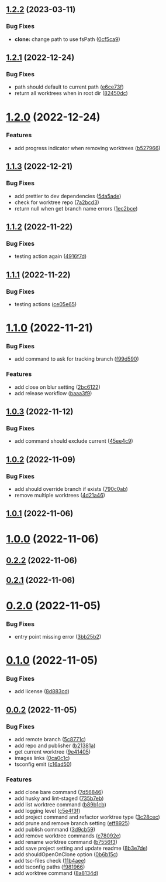 ## [1.2.2](https://github.com/philstainer/git-worktree/compare/v1.2.1...v1.2.2) (2023-03-11)


### Bug Fixes

* **clone:** change path to use fsPath ([0cf5ca9](https://github.com/philstainer/git-worktree/commit/0cf5ca9bcd06947b49befe8bd42998da771d9e9c))



## [1.2.1](https://github.com/philstainer/git-worktree/compare/v1.2.0...v1.2.1) (2022-12-24)


### Bug Fixes

* path should default to current path ([e6ce73f](https://github.com/philstainer/git-worktree/commit/e6ce73fc3583cc6a217ae24bd8b0c6da8d1eab81))
* return all worktrees when in root dir ([82450dc](https://github.com/philstainer/git-worktree/commit/82450dc53bb11c9276e8d5d329f6561ca25f1dcc))



# [1.2.0](https://github.com/philstainer/git-worktree/compare/v1.1.3...v1.2.0) (2022-12-24)


### Features

* add progress indicator when removing worktrees ([b527966](https://github.com/philstainer/git-worktree/commit/b5279668182827fc70ba2c0c5005ce9c5f38434c))



## [1.1.3](https://github.com/philstainer/git-worktree/compare/v1.1.2...v1.1.3) (2022-12-21)


### Bug Fixes

* add prettier to dev dependencies ([5da5ade](https://github.com/philstainer/git-worktree/commit/5da5adef32ce56fb82a044f6922253b2ae453811))
* check for worktree repo ([7a2bcd3](https://github.com/philstainer/git-worktree/commit/7a2bcd38bd50c4150104866d6458cd15ffd5e2fb))
* return null when get branch name errors ([1ec2bce](https://github.com/philstainer/git-worktree/commit/1ec2bcea7e42f23fe78ce5adfe67a02d13ff8e40))



## [1.1.2](https://github.com/philstainer/git-worktree/compare/v1.1.1...v1.1.2) (2022-11-22)


### Bug Fixes

* testing action again ([4916f7d](https://github.com/philstainer/git-worktree/commit/4916f7de388a72e6e9a927272a24c7d9a306aeb6))



## [1.1.1](https://github.com/philstainer/git-worktree/compare/v1.1.0...v1.1.1) (2022-11-22)


### Bug Fixes

* testing actions ([ce05e65](https://github.com/philstainer/git-worktree/commit/ce05e65fe240c59ce236bcddbba7d939bfed8b4a))



# [1.1.0](https://github.com/philstainer/git-worktree/compare/v1.0.3...v1.1.0) (2022-11-21)


### Bug Fixes

* add command to ask for tracking branch ([f99d590](https://github.com/philstainer/git-worktree/commit/f99d590f2ff15d92fb18ff5447ac14b1d7792dd7))


### Features

* add close on blur setting ([2bc6122](https://github.com/philstainer/git-worktree/commit/2bc6122a3661db8efc3485c1275d5cf10bad4dc5))
* add release workflow ([baaa3f9](https://github.com/philstainer/git-worktree/commit/baaa3f93277303466e6c852f1d5e31e26f6e6155))



## [1.0.3](https://github.com/philstainer/git-worktree/compare/v1.0.2...v1.0.3) (2022-11-12)


### Bug Fixes

* add command should exclude current ([45ee4c9](https://github.com/philstainer/git-worktree/commit/45ee4c96fcfebea3441052d223f7c7179ca66bb5))



## [1.0.2](https://github.com/philstainer/git-worktree/compare/v1.0.1...v1.0.2) (2022-11-09)


### Bug Fixes

* add should override branch if exists ([790c0ab](https://github.com/philstainer/git-worktree/commit/790c0ab5ce40c98ecb1f426d15e5cfdc54254e30))
* remove multiple worktrees ([4d21a46](https://github.com/philstainer/git-worktree/commit/4d21a468d915e3e5ec3263019106200b8b52225c))



## [1.0.1](https://github.com/philstainer/git-worktree/compare/v1.0.0...v1.0.1) (2022-11-06)



# [1.0.0](https://github.com/philstainer/git-worktree/compare/v0.2.2...v1.0.0) (2022-11-06)



## [0.2.2](https://github.com/philstainer/git-worktree/compare/v0.2.1...v0.2.2) (2022-11-06)



## [0.2.1](https://github.com/philstainer/git-worktree/compare/v0.2.0...v0.2.1) (2022-11-06)



# [0.2.0](https://github.com/philstainer/git-worktree/compare/v0.1.0...v0.2.0) (2022-11-05)


### Bug Fixes

* entry point missing error ([3bb25b2](https://github.com/philstainer/git-worktree/commit/3bb25b2e971d234d96bcf3511789a7f5da677e45))



# [0.1.0](https://github.com/philstainer/git-worktree/compare/v0.0.2...v0.1.0) (2022-11-05)


### Bug Fixes

* add license ([8d883cd](https://github.com/philstainer/git-worktree/commit/8d883cd9e703936ce6617f5c01632065d2491f7d))



## [0.0.2](https://github.com/philstainer/git-worktree/compare/735b7eb76ff302c0fed2742d47bc51419fd8fde8...v0.0.2) (2022-11-05)


### Bug Fixes

* add remote branch ([5c8771c](https://github.com/philstainer/git-worktree/commit/5c8771cd260b20241d818ed3e46df22c178dbcd1))
* add repo and publisher ([b21381a](https://github.com/philstainer/git-worktree/commit/b21381a1a18c5d577256362706bd91a5dfb0f68a))
* get current worktree ([9e41405](https://github.com/philstainer/git-worktree/commit/9e41405358631c342e69f8c7aba6295a07db66bb))
* images links ([0ca0c1c](https://github.com/philstainer/git-worktree/commit/0ca0c1cb297656a2908bd08a0ec1f57e1d685ce6))
* tsconfig emit ([c16ad50](https://github.com/philstainer/git-worktree/commit/c16ad5079db3294f2f6ecf600e9b3d3127ecc83a))


### Features

* add clone bare command ([7d56846](https://github.com/philstainer/git-worktree/commit/7d568461e0b1dacf667ab7ef2c2375d83b93c4ae))
* add husky and lint-staged ([735b7eb](https://github.com/philstainer/git-worktree/commit/735b7eb76ff302c0fed2742d47bc51419fd8fde8))
* add list worktree command ([b89b1cb](https://github.com/philstainer/git-worktree/commit/b89b1cbb4d7c488c95d5e61d8dad459f741c0372))
* add logging level ([c5e4f3f](https://github.com/philstainer/git-worktree/commit/c5e4f3fa644763340430e19e1dc54d2067f013ab))
* add project command and refactor worktree type ([3c28cec](https://github.com/philstainer/git-worktree/commit/3c28cec7da1738c90cbf647c1b82b140ef0afceb))
* add prune and remove branch setting ([eff8925](https://github.com/philstainer/git-worktree/commit/eff8925a7a8d65c4bf9fc1a9ce55433027868758))
* add publish command ([3d9cb59](https://github.com/philstainer/git-worktree/commit/3d9cb59fe3df1dd0f4381f4888d1f21100c246ba))
* add remove worktree commands ([c78092e](https://github.com/philstainer/git-worktree/commit/c78092edfc546f14eacdd2926b535a5d1a63d3d1))
* add rename worktree command ([b7556f3](https://github.com/philstainer/git-worktree/commit/b7556f335abba1c14fa64f5337ed369c19f004d1))
* add save project setting and update readme ([8b3e7de](https://github.com/philstainer/git-worktree/commit/8b3e7de837234caf761d96da74ec3481d52e16e0))
* add shouldOpenOnClone option ([0b6b15c](https://github.com/philstainer/git-worktree/commit/0b6b15cbb692fcf07235e4e3a43b9475adc6c2a6))
* add tsc-files check ([11b4aee](https://github.com/philstainer/git-worktree/commit/11b4aeeec725a242515ce6bd42093a5105e72833))
* add tsconfig paths ([f981966](https://github.com/philstainer/git-worktree/commit/f98196663c2e57dafe435a7484f39190e7d04306))
* add worktree command ([8a8134d](https://github.com/philstainer/git-worktree/commit/8a8134df60ef3244ce7ced2271f93bfeb9c5de71))



